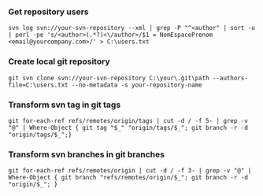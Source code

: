 ### Get repository users
`svn log svn://your-svn-repository --xml | grep -P "^<author" | sort -u | perl -pe 's/<author>(.*?)<\/author>/$1 = NomEspacePrenom <email@yourcompany.com>/' > C:\users.txt`
### Create local git repository
`git svn clone svn://your-svn-repository C:\your\.git\path --authors-file=C:\users.txt --no-metadata -s your-repository-name`
### Transform svn tag in git tags
`git for-each-ref refs/remotes/origin/tags | cut -d / -f 5- | grep -v "@" | Where-Object { git tag "$_" "origin/tags/$_"; git branch -r -d "origin/tags/$_";}`
### Transform svn branches in git branches
`git for-each-ref refs/remotes/origin | cut -d / -f 3- | grep -v "@" | Where-Object { git branch "refs/remotes/origin/$_"; git branch -r -d "origin/$_"; }`
